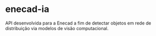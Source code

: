 # enecad-ia
API desenvolvida para a Enecad a fim de detectar objetos em rede de distribuição via modelos de visão computacional.
